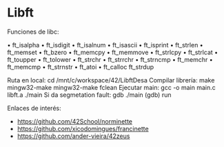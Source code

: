# Libft

Funciones de libc:

• ft_isalpha
• ft_isdigit
• ft_isalnum
• ft_isascii
• ft_isprint
• ft_strlen
• ft_memset
• ft_bzero
• ft_memcpy
• ft_memmove
• ft_strlcpy
• ft_strlcat
• ft_toupper
• ft_tolower
• ft_strchr
• ft_strrchr
• ft_strncmp
• ft_memchr
• ft_memcmp
• ft_strnstr
• ft_atoi
• ft_calloc
ft_strdup

Ruta en local:
	cd /mnt/c/workspace/42/LibftDesa
Compilar librería: 
	make
	mingw32-make
	mingw32-make fclean
Ejecutar main: 
	gcc -o main main.c libft.a
	./main
Si da segmetation fault:
	gdb ./main
	(gdb) run


Enlaces de interés:
- https://github.com/42School/norminette
- https://github.com/xicodomingues/francinette
- https://github.com/ander-vieira/42zeus
